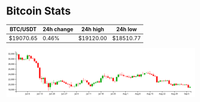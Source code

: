 # Bitcoin Stats

BTC/USDT|24h change|24h high|24h low|
|---|---|---|---|
|$19070.65|0.46%|$19120.00|$18510.77|

<img src="./chart.svg">
